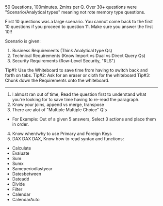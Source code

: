 50 Questions, 100minutes. 2mins per Q.
Over 30+ questions were "Scenario/Analytical types" meaning not rote memory type questions.


First 10 questions was a large scenario. You cannot come back to the first 10 questions if you proceed to question 11. Make sure you answer the first 10!!

Scenario is given:
1. Business Requirements (Think Analytical type Qs)
2. Technical Requirements (Know Import vs Dual vs Direct Query Qs)
3. Security Requirements (Row-Level Security, "RLS")

Tip#1: Use the Whiteboard to save time from having to switch back and forth on tabs.
Tip#2: Ask for an eraser or cloth for the whiteboard
Tip#3: Chunk down the Requirements onto the whiteboard.

---

1. I almost ran out of time, Read the question first to understand what you're looking for to save time having to re-read the paragraph.
2. Know your joins, append vs merge, transpose
3. There are alot of "Multiple Multiple Choice" Q's
- For Example: Out of a given 5 answers, Select 3 actions and place them in order.
4. Know when/why to use Primary and Foreign Keys
5. DAX DAX DAX, Know how to read syntax and functions:
- Calculate
- Evaluate
- Sum
- Sumx
- Sameperiodlastyear
- Datesbetween
- Dateadd
- Divide
- Filter
- Calendar
- CalendarAuto 



